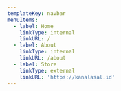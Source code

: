 ```yaml
---
templateKey: navbar
menuItems:
  - label: Home
    linkType: internal
    linkURL: /
  - label: About
    linkType: internal
    linkURL: /about
  - label: Store
    linkType: external
    linkURL: 'https://kanalasal.id'
---
```


